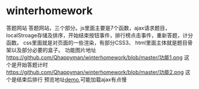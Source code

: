 # winterhomework
答题网站
答题网站，三个部分。js里面主要是7个函数，ajax请求题目，localStroage存储及排序，开始结束按钮事件，排行榜点击事件，重新答题，计分函数。
css里面就是对页面的一些渲染，有部分CSS3、
html里面主体就是题目骨架以及部分必要的盒子。
功能图片地址 https://github.com/Qhappyman/winterhomework/blob/master/功能1.png 这个是开始答题计时
https://github.com/Qhappyman/winterhomework/blob/master/功能2.png 这个是结束后排行
预览地址[demo](https://qhappyman.github.io/寒假/寒假.html),可能加载ajax有点慢
